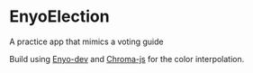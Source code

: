 # EnyoElection
A practice app that mimics a voting guide

Build using [Enyo-dev](https://github.com/enyojs/enyo-dev) and [Chroma-js](http://gka.github.io/chroma.js/) for the color interpolation.

